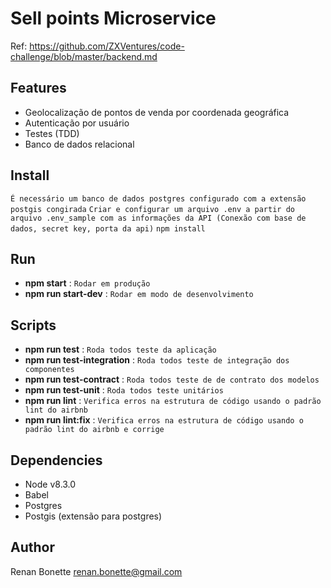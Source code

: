 # Sell points Microservice

Ref: https://github.com/ZXVentures/code-challenge/blob/master/backend.md 

## Features

 - Geolocalização de pontos de venda por coordenada geográfica
 - Autenticação por usuário
 - Testes (TDD)
 - Banco de dados relacional

## Install

`É necessário um banco de dados postgres configurado com a extensão postgis congirada`
`Criar e configurar um arquivo .env a partir do arquivo .env_sample com as informações da API (Conexão com base de dados, secret key, porta da api)`
`npm install`

## Run

 - **npm start** : `Rodar em produção`
 - **npm run start-dev** : `Rodar em modo de desenvolvimento` 

## Scripts  

 - **npm run test** : `Roda todos teste da aplicação`
 - **npm run test-integration** : `Roda todos teste de integração dos componentes`
 - **npm run test-contract** : `Roda todos teste de de contrato dos modelos`
 - **npm run test-unit** : `Roda todos teste unitários`
 - **npm run lint** : `Verifica erros na estrutura de código usando o padrão lint do airbnb`
 - **npm run lint:fix** : `Verifica erros na estrutura de código usando o padrão lint do airbnb e corrige`

## Dependencies

 - Node v8.3.0
 - Babel
 - Postgres
 - Postgis (extensão para postgres)

## Author

Renan Bonette <renan.bonette@gmail.com>
